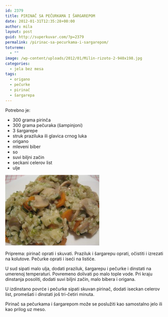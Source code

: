 ```yaml
---
id: 2379
title: PIRINAČ SA PEČURKAMA I ŠARGAREPOM
date: 2012-01-31T12:35:28+00:00
author: mila
layout: post
guid: http://superkuvar.com/?p=2379
permalink: /pirinac-sa-pecurkama-i-sargarepom/
totvreme:
  - ""
image: /wp-content/uploads/2012/01/Milin-rizoto-2-940x198.jpg
categories:
  - jela bez mesa
tags:
  - origano
  - pečurke
  - pirinač
  - šargarepa
---
```

Potrebno je:

  * 300 grama pirinča
  * 300 grama pečuraka (šampinjoni)
  * 3 šargarepe
  * struk praziluka ili glavica crnog luka
  * origano
  * mleveni biber
  * so
  * suvi biljni začin
  * seckani celerov list
  * ulje

<img class="alignnone size-medium wp-image-2380" title="Milin rizoto (2)" src="/wp-content/uploads/2012/01/Milin-rizoto-2-300x225.jpg" alt="" width="300" height="225" /> 

Priprema: pirinač oprati i skuvati. Praziluk i šargarepu oprati, očistiti i izrezati na kolutove. Pečurke oprati i iseći na listiće.

U sud sipati malo ulja, dodati praziluk, šargarepu i pečurke i dinstati na umerenoj temperaturi. Povremeno dolivati po malo tople vode. Pri kraju dinstanja posoliti, dodati suvi biljni začin, malo bibera i origana.

U izdinstano povrće i pečurke sipati skuvan pirinač, dodati iseckan celerov list, promešati i dinstati još tri-četiri minuta.

Pirinač sa pečurkama i šargarepom može se poslužiti kao samostalno jelo ili kao prilog uz meso.
